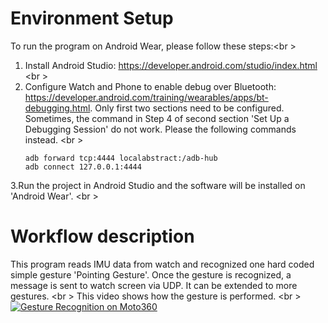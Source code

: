 # Environment Setup

To run the program on Android Wear, please follow these steps:<br \>
1. Install Android Studio: https://developer.android.com/studio/index.html <br \>
2. Configure Watch and Phone to enable debug over Bluetooth: https://developer.android.com/training/wearables/apps/bt-debugging.html. Only first two sections need to be configured. Sometimes, the command in Step 4 of second section 'Set Up a Debugging Session' do not work. Please the following commands instead. <br \>
   ```
   adb forward tcp:4444 localabstract:/adb-hub
   adb connect 127.0.0.1:4444
   ```
   
3.Run the project in Android Studio and the software will be installed on 'Android Wear'. <br \>

# Workflow description

This program reads IMU data from watch and recognized one hard coded simple gesture 'Pointing Gesture'. Once the gesture is recognized, a message is sent to watch screen via UDP. It can be extended to more gestures. <br \>
This video shows how the gesture is performed. <br \>
[![Gesture Recognition on Moto360](http://img.youtube.com/vi/EyYFwvkQLa4/0.jpg)](https://youtu.be/EyYFwvkQLa4)
